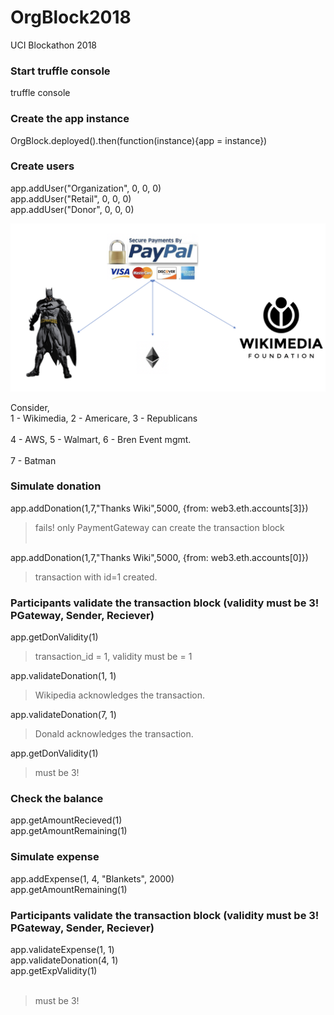 # OrgBlock2018
UCI Blockathon 2018

### Start truffle console
truffle console

### Create the app instance
OrgBlock.deployed().then(function(instance){app = instance})

### Create users
app.addUser("Organization", 0, 0, 0)<br />
app.addUser("Retail", 0, 0, 0)<br />
app.addUser("Donor", 0, 0, 0)<br />

![Alt text](https://github.com/hard-fault/OrgBlock2018/blob/master/image.png)


Consider,<br />
1 - Wikimedia,  2 - Americare,  3 - Republicans<br /><br />
4 - AWS,  5 - Walmart, 6 - Bren Event mgmt.<br /><br />
7 - Batman <br />



### Simulate donation
app.addDonation(1,7,"Thanks Wiki",5000, {from: web3.eth.accounts[3]})<br />
> fails! only PaymentGateway can create the transaction block<br /><br />

app.addDonation(1,7,"Thanks Wiki",5000, {from: web3.eth.accounts[0]}) <br />
> transaction with id=1 created.<br />

### Participants validate the transaction block (validity must be 3! PGateway, Sender, Reciever)
app.getDonValidity(1)  <br />
> transaction_id = 1, validity must be = 1<br />

app.validateDonation(1, 1)  <br />
> Wikipedia acknowledges the transaction.<br />


app.validateDonation(7, 1)<br />
> Donald acknowledges the transaction.<br />

app.getDonValidity(1)<br />
> must be 3!<br />

### Check the balance
app.getAmountRecieved(1)<br />
app.getAmountRemaining(1)<br />

### Simulate expense
app.addExpense(1, 4, "Blankets", 2000)<br />
app.getAmountRemaining(1)<br />

### Participants validate the transaction block (validity must be 3! PGateway, Sender, Reciever)
app.validateExpense(1, 1)<br />
app.validateDonation(4, 1)<br />
app.getExpValidity(1)<br /><br />
> must be 3!<br />



